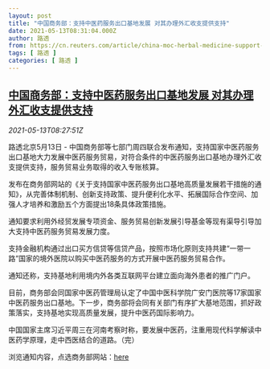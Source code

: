 ```yaml
---
layout: post
title: "中国商务部：支持中医药服务出口基地发展 对其办理外汇收支提供支持"
date: 2021-05-13T08:31:04.000Z
author: 路透
from: https://cn.reuters.com/article/china-moc-herbal-medicine-support-0513-idCNKBS2CU0Q0
tags: [ 路透 ]
categories: [ 路透 ]
---
```

<!--1620894664000-->
[中国商务部：支持中医药服务出口基地发展 对其办理外汇收支提供支持](https://cn.reuters.com/article/china-moc-herbal-medicine-support-0513-idCNKBS2CU0Q0)
------

<div>
<div><i>2021-05-13T08:27:51Z</i></div><p>路透北京5月13日 - 中国商务部等七部门周四联合发布通知，支持国家中医药服务出口基地大力发展中医药服务贸易，对符合条件的中医药服务出口基地办理外汇收支提供支持，服务贸易业务取得的收入专账核算。</p><p>发布在商务部网站的《关于支持国家中医药服务出口基地高质量发展若干措施的通知》，从完善体制机制、创新支持政策、提升便利化水平、拓展国际合作空间、加强人才培养和激励五个方面提出18条具体政策措施。</p><p>通知要求利用外经贸发展专项资金、服务贸易创新发展引导基金等现有渠导引导加大支持中医药服务贸易发展力度。</p><p>支持金融机构通过出口买方信贷等信贷产品，按照市场化原则支持共建“一带一路”国家的境外医院以购买中医药服务的方式开展中医药服务贸易合作。</p><p>通知还称，支持基地利用境内外各类互联网平台建立面向海外患者的推广门户。</p><p>目前，商务部会同国家中医药管理局认定了中国中医科学院广安门医院等17家国家中医药服务出口基地。下一步，商务部将会同有关部门有序扩大基地范围，抓好政策落实，支持基地实现高质量发展，提升中医药国际影响力。</p><p>中国国家主席习近平周三在河南考察时称，要发展中医药，注重用现代科学解读中医药学原理，走中西医结合的道路。（完）</p><p>浏览通知内容，点选商务部网站：<a href="http://www.mofcom.gov.cn/article/ae/ai/202105/20210503060874.shtml">here</a></p>
</div>
